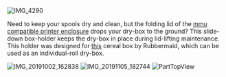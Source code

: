 ![IMG_4290](https://user-images.githubusercontent.com/25805271/205780477-16b2df75-3028-48d9-b181-c24a6d3fb97f.jpg)

Need to keep your spools dry and clean, but the folding lid of the [mmu compatible printer enclosure](https://blog.prusa3d.com/mmu2s-printer-enclosure_30215/) drops your dry-box to the ground? This slide-down box-holder keeps the dry-box in place during lid-lifting maintenance. This holder was designed for [this](https://www.amazon.ca/dp/B00BEUDWIC/ref=cm_sw_em_r_mt_dp_U_cDVBDbEDKND4F?tag=1) cereal box by Rubbermaid, which can be used as an individual-roll dry-box.

![IMG_20191002_162838](https://user-images.githubusercontent.com/25805271/205780500-a7f0e321-4470-484f-9174-13f14ba6586f.jpg)
![IMG_20191105_182744](https://user-images.githubusercontent.com/25805271/205780512-e346e9ff-6a73-4148-9241-857732f0a65c.jpg)
![PartTopView](https://user-images.githubusercontent.com/25805271/205780551-29e1b060-bb4c-497e-b81e-cc8ba6683b63.png)

